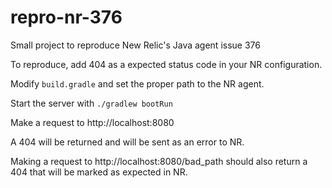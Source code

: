 # repro-nr-376
Small project to reproduce New Relic's Java agent issue 376

To reproduce, add 404 as a expected status code in your NR configuration.

Modify `build.gradle` and set the proper path to the NR agent.

Start the server with `./gradlew bootRun`

Make a request to http://localhost:8080

A 404 will be returned and will be sent as an error to NR.

Making a request to http://localhost:8080/bad_path should also return a 404 that will be marked as expected in NR.
